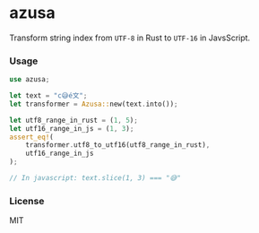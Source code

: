# azusa

Transform string index from `UTF-8` in Rust to `UTF-16` in JavsScript.

### Usage

```rust
use azusa;

let text = "c😅é文";
let transformer = Azusa::new(text.into());

let utf8_range_in_rust = (1, 5);
let utf16_range_in_js = (1, 3);
assert_eq!(
    transformer.utf8_to_utf16(utf8_range_in_rust),
    utf16_range_in_js
);

// In javascript: text.slice(1, 3) === "😅"
```

### License

MIT

